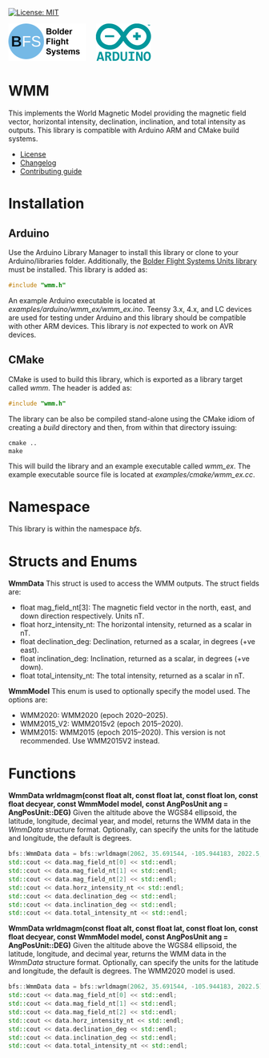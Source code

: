 [![License: MIT](https://img.shields.io/badge/License-MIT-yellow.svg)](https://opensource.org/licenses/MIT)

![Bolder Flight Systems Logo](img/logo-words_75.png) &nbsp; &nbsp; ![Arduino Logo](img/arduino_logo_75.png)

# WMM
This implements the World Magnetic Model providing the magnetic field vector, horizontal intensity, declination, inclination, and total intensity as outputs. This library is compatible with Arduino ARM and CMake build systems.
   * [License](LICENSE.md)
   * [Changelog](CHANGELOG.md)
   * [Contributing guide](CONTRIBUTING.md)

# Installation

## Arduino
Use the Arduino Library Manager to install this library or clone to your Arduino/libraries folder. Additionally, the [Bolder Flight Systems Units library](https://github.com/bolderflight/units) must be installed. This library is added as:

```C++
#include "wmm.h"
```

An example Arduino executable is located at *examples/arduino/wmm_ex/wmm_ex.ino*. Teensy 3.x, 4.x, and LC devices are used for testing under Arduino and this library should be compatible with other ARM devices. This library is *not* expected to work on AVR devices.

## CMake
CMake is used to build this library, which is exported as a library target called *wmm*. The header is added as:

```C++
#include "wmm.h"
```

The library can be also be compiled stand-alone using the CMake idiom of creating a *build* directory and then, from within that directory issuing:

```
cmake ..
make
```

This will build the library and an example executable called *wmm_ex*. The example executable source file is located at *examples/cmake/wmm_ex.cc*.

# Namespace
This library is within the namespace *bfs*.

# Structs and Enums

**WmmData** This struct is used to access the WMM outputs. The struct fields are:

   * float mag_field_nt[3]: The magnetic field vector in the north, east, and down direction respectively. Units nT.
   * float horz_intensity_nt: The horizontal intensity, returned as a scalar in nT.
   * float declination_deg: Declination, returned as a scalar, in degrees (+ve east).
   * float inclination_deg: Inclination, returned as a scalar, in degrees (+ve down).
   * float total_intensity_nt: The total intensity, returned as a scalar in nT.

**WmmModel** This enum is used to optionally specify the model used. The options are:
   * WMM2020: WMM2020 (epoch 2020–2025).
   * WMM2015_V2: WMM2015v2 (epoch 2015–2020).
   * WMM2015: WMM2015 (epoch 2015–2020). This version is not recommended. Use WMM2015V2 instead.

# Functions
   
**WmmData wrldmagm(const float alt, const float lat, const float lon, const float decyear, const WmmModel model, const AngPosUnit ang = AngPosUnit::DEG)** Given the altitude above the WGS84 ellipsoid, the latitude, longitude, decimal year, and model, returns the WMM data in the *WmmData* structure format. Optionally, can specify the units for the latitude and longitude, the default is degrees.

```C++
bfs::WmmData data = bfs::wrldmagm(2062, 35.691544, -105.944183, 2022.5, bfs::WMM2015_V2);
std::cout << data.mag_field_nt[0] << std::endl;
std::cout << data.mag_field_nt[1] << std::endl;
std::cout << data.mag_field_nt[2] << std::endl;
std::cout << data.horz_intensity_nt << std::endl;
std::cout << data.declination_deg << std::endl;
std::cout << data.inclination_deg << std::endl;
std::cout << data.total_intensity_nt << std::endl;
```

**WmmData wrldmagm(const float alt, const float lat, const float lon, const float decyear, const WmmModel model, const AngPosUnit ang = AngPosUnit::DEG)** Given the altitude above the WGS84 ellipsoid, the latitude, longitude, and decimal year, returns the WMM data in the *WmmData* structure format. Optionally, can specify the units for the latitude and longitude, the default is degrees. The WMM2020 model is used.

```C++
bfs::WmmData data = bfs::wrldmagm(2062, 35.691544, -105.944183, 2022.5);
std::cout << data.mag_field_nt[0] << std::endl;
std::cout << data.mag_field_nt[1] << std::endl;
std::cout << data.mag_field_nt[2] << std::endl;
std::cout << data.horz_intensity_nt << std::endl;
std::cout << data.declination_deg << std::endl;
std::cout << data.inclination_deg << std::endl;
std::cout << data.total_intensity_nt << std::endl;
```

